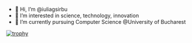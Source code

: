 - 👋 Hi, I’m @iuliagsirbu
- 👀 I’m interested in science, technology, innovation 
- 🌱 I’m currently pursuing Computer Science @University of Bucharest


[![trophy](https://github-profile-trophy.vercel.app/?username=iuliagsirbu&theme=dark_lover&no-bg=true&margin-w=15&title=Commits,Followers,Issues,Repositories)](https://github.com/ryo-ma/github-profile-trophy)
<!---
peaceradiant/peaceradiant is a ✨ special ✨ repository because its `README.md` (this file) appears on your GitHub profile.
You can click the Preview link to take a look at your changes.
--->
